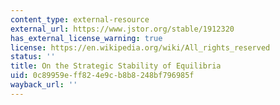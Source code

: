 ```yaml
---
content_type: external-resource
external_url: https://www.jstor.org/stable/1912320
has_external_license_warning: true
license: https://en.wikipedia.org/wiki/All_rights_reserved
status: ''
title: On the Strategic Stability of Equilibria
uid: 0c89959e-ff82-4e9c-b8b8-248bf796985f
wayback_url: ''
---
```

